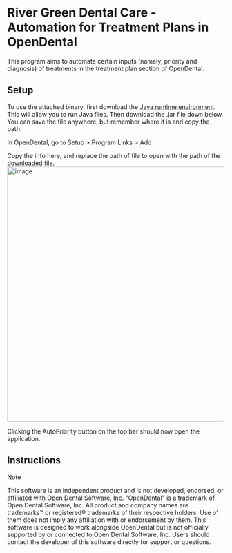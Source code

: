 # River Green Dental Care - Automation for Treatment Plans in OpenDental

This program aims to automate certain inputs (namely, priority and diagnosis) of treatments in the treatment plan section of OpenDental.


## Setup
To use the attached binary, first download the [Java runtime environment](https://www.java.com/en/download/manual.jsp). This will allow you to run Java files. Then download the .jar file down below.
You can save the file anywhere, but remember where it is and copy the path.

In OpenDental, go to Setup > Program Links > Add

Copy the info here, and replace the path of file to open with the path of the downloaded file.
<img width="771" height="591" alt="image" src="https://github.com/user-attachments/assets/54afe525-8347-4763-bb63-3b78b724eaaa" />

Clicking the AutoPriority button on the top bar should now open the application.

## Instructions

<tbd>


> [!NOTE]
> This software is an independent product and is not developed, endorsed, or affiliated with Open Dental Software, Inc. "OpenDental" is a trademark of Open Dental Software, Inc. All product and company names are trademarks™ or registered® trademarks of their respective holders. Use of them does not imply any affiliation with or endorsement by them.
> This software is designed to work alongside OpenDental but is not officially supported by or connected to Open Dental Software, Inc. Users should contact the developer of this software directly for support or questions.
